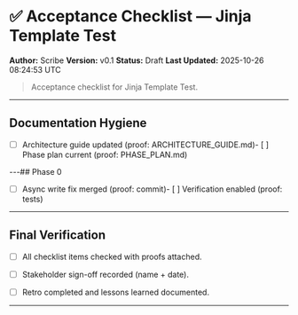 
# ✅ Acceptance Checklist — Jinja Template Test
**Author:** Scribe
**Version:** v0.1
**Status:** Draft
**Last Updated:** 2025-10-26 08:24:53 UTC

> Acceptance checklist for Jinja Template Test.

---
## Documentation Hygiene
<!-- ID: documentation_hygiene -->
- [ ] Architecture guide updated (proof: ARCHITECTURE_GUIDE.md)- [ ] Phase plan current (proof: PHASE_PLAN.md)


---## Phase 0
<!-- ID: phase_0 -->
- [ ] Async write fix merged (proof: commit)- [ ] Verification enabled (proof: tests)


---
## Final Verification
<!-- ID: final_verification -->
- [ ] All checklist items checked with proofs attached.  
- [ ] Stakeholder sign-off recorded (name + date).  
- [ ] Retro completed and lessons learned documented.


---